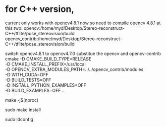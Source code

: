 # for C++ version,
current only works with opencv4.8.1 now
so need to compile opencv 4.8.1 at this two:
opencv:/home/myd/Desktop/Stereo-reconstruct-C++/tflite/pose_stereovision/build
opencv_contrib:/home/myd/Desktop/Stereo-reconstruct-C++/tflite/pose_stereovision/build



switch opencv4.8.1 to opencv4.7.0
substitue the opencv and opencv-contrib
cmake -D CMAKE_BUILD_TYPE=RELEASE \
      -D CMAKE_INSTALL_PREFIX=/usr/local \
      -D OPENCV_EXTRA_MODULES_PATH=../../opencv_contrib/modules \
      -D WITH_CUDA=OFF \
      -D BUILD_TESTS=OFF \
      -D INSTALL_PYTHON_EXAMPLES=OFF \
      -D BUILD_EXAMPLES=OFF ..

make -j$(nproc)

sudo make install

sudo ldconfig


